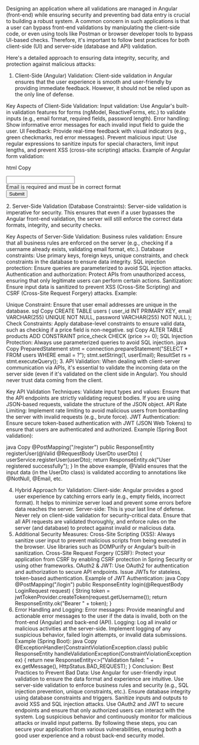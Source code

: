 Designing an application where all validations are managed in Angular (front-end) while ensuring security and preventing bad data entry is crucial to building a robust system. A common concern in such applications is that a user can bypass front-end validations by manipulating the client-side code, or even using tools like Postman or browser developer tools to bypass UI-based checks. Therefore, it's important to follow best practices for both client-side (UI) and server-side (database and API) validation.

Here's a detailed approach to ensuring data integrity, security, and protection against malicious attacks:

1. Client-Side (Angular) Validation:
Client-side validation in Angular ensures that the user experience is smooth and user-friendly by providing immediate feedback. However, it should not be relied upon as the only line of defense.

Key Aspects of Client-Side Validation:
Input validation: Use Angular's built-in validation features for forms (ngModel, ReactiveForms, etc.) to validate inputs (e.g., email format, required fields, password length).
Error handling: Show informative error messages for each invalid input field to guide the user.
UI Feedback: Provide real-time feedback with visual indicators (e.g., green checkmarks, red error messages).
Prevent malicious input: Use regular expressions to sanitize inputs for special characters, limit input lengths, and prevent XSS (cross-site scripting) attacks.
Example of Angular form validation:

html
Copy
<form [formGroup]="userForm" (ngSubmit)="onSubmit()">
  <input formControlName="email" type="email" required/>
  <div *ngIf="userForm.controls['email'].invalid && userForm.controls['email'].touched">
    <span>Email is required and must be in correct format</span>
  </div>
  <button type="submit" [disabled]="userForm.invalid">Submit</button>
</form>
2. Server-Side Validation (Database Constraints):
Server-side validation is imperative for security. This ensures that even if a user bypasses the Angular front-end validation, the server will still enforce the correct data formats, integrity, and security checks.

Key Aspects of Server-Side Validation:
Business rules validation: Ensure that all business rules are enforced on the server (e.g., checking if a username already exists, validating email format, etc.).
Database constraints: Use primary keys, foreign keys, unique constraints, and check constraints in the database to ensure data integrity.
SQL injection protection: Ensure queries are parameterized to avoid SQL injection attacks.
Authentication and authorization: Protect APIs from unauthorized access, ensuring that only legitimate users can perform certain actions.
Sanitization: Ensure input data is sanitized to prevent XSS (Cross-Site Scripting) and CSRF (Cross-Site Request Forgery) attacks.
Example:

Unique Constraint: Ensure that user email addresses are unique in the database.
sql
Copy
CREATE TABLE users (
  user_id INT PRIMARY KEY,
  email VARCHAR(255) UNIQUE NOT NULL,
  password VARCHAR(255) NOT NULL
);
Check Constraints: Apply database-level constraints to ensure valid data, such as checking if a price field is non-negative.
sql
Copy
ALTER TABLE products
ADD CONSTRAINT price_check CHECK (price >= 0);
SQL Injection Protection: Always use parameterized queries to avoid SQL injection.
java
Copy
PreparedStatement stmt = connection.prepareStatement("SELECT * FROM users WHERE email = ?");
stmt.setString(1, userEmail);
ResultSet rs = stmt.executeQuery();
3. API Validation:
When dealing with client-server communication via APIs, it's essential to validate the incoming data on the server side (even if it's validated on the client side in Angular). You should never trust data coming from the client.

Key API Validation Techniques:
Validate input types and values: Ensure that the API endpoints are strictly validating request bodies. If you are using JSON-based requests, validate the structure of the JSON object.
API Rate Limiting: Implement rate limiting to avoid malicious users from bombarding the server with invalid requests (e.g., brute force).
JWT Authentication: Ensure secure token-based authentication with JWT (JSON Web Tokens) to ensure that users are authenticated and authorized.
Example (Spring Boot validation):

java
Copy
@PostMapping("/register")
public ResponseEntity<String> registerUser(@Valid @RequestBody UserDto userDto) {
    userService.registerUser(userDto);
    return ResponseEntity.ok("User registered successfully");
}
In the above example, @Valid ensures that the input data (in the UserDto class) is validated according to annotations like @NotNull, @Email, etc.

4. Hybrid Approach for Validation:
Client-side: Angular provides a good user experience by catching errors early (e.g., empty fields, incorrect format). It helps to minimize server load and prevent some errors before data reaches the server.
Server-side: This is your last line of defense. Never rely on client-side validation for security-critical data. Ensure that all API requests are validated thoroughly, and enforce rules on the server (and database) to protect against invalid or malicious data.
5. Additional Security Measures:
Cross-Site Scripting (XSS): Always sanitize user input to prevent malicious scripts from being executed in the browser. Use libraries such as DOMPurify or Angular’s built-in sanitization.
Cross-Site Request Forgery (CSRF): Protect your application from CSRF by enabling CSRF protection in Spring Security or using other frameworks.
OAuth2 & JWT: Use OAuth2 for authentication and authorization to secure API endpoints. Issue JWTs for stateless, token-based authentication.
Example of JWT Authentication:
java
Copy
@PostMapping("/login")
public ResponseEntity<String> login(@RequestBody LoginRequest request) {
    String token = jwtTokenProvider.createToken(request.getUsername());
    return ResponseEntity.ok("Bearer " + token);
}
6. Error Handling and Logging:
Error messages: Provide meaningful and actionable error messages to the user if the data is invalid, both on the front-end (Angular) and back-end (API).
Logging: Log all invalid or malicious activities at the server-side. Implement logging of any suspicious behavior, failed login attempts, or invalid data submissions.
Example (Spring Boot):
java
Copy
@ExceptionHandler(ConstraintViolationException.class)
public ResponseEntity<String> handleValidationException(ConstraintViolationException ex) {
    return new ResponseEntity<>("Validation failed: " + ex.getMessage(), HttpStatus.BAD_REQUEST);
}
Conclusion: Best Practices to Prevent Bad Data:
Use Angular for user-friendly input validation to ensure the data format and experience are intuitive.
Use server-side validation to enforce business rules and security (e.g., SQL injection prevention, unique constraints, etc.).
Ensure database integrity using database constraints and triggers.
Sanitize inputs and outputs to avoid XSS and SQL injection attacks.
Use OAuth2 and JWT to secure endpoints and ensure that only authorized users can interact with the system.
Log suspicious behavior and continuously monitor for malicious attacks or invalid input patterns.
By following these steps, you can secure your application from various vulnerabilities, ensuring both a good user experience and a robust back-end security model.
